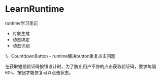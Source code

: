 # LearnRuntime
runtime学习笔记

* 对象生成
* 动态绑定
* 动态识别


1、CountdownButton - runtime解决button重复点击问题

在获取短信验证码按钮设计时，为了防止用户不停的点击获取验证码，要求每隔60s，按钮才能恢复可以点击状态。